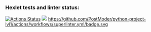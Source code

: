 ### Hexlet tests and linter status:
[![Actions Status](https://github.com/PostModer/python-project-lvl1/workflows/hexlet-check/badge.svg)](https://github.com/PostModer/python-project-lvl1/actions)
<a href="https://codeclimate.com/github/PostModer/python-project-lvl1/maintainability"><img src="https://api.codeclimate.com/v1/badges/134379adec6c970cf529/maintainability" /></a>
https://github.com/PostModer/python-project-lvl1/actions/workflows/superlinter.yml/badge.svg
